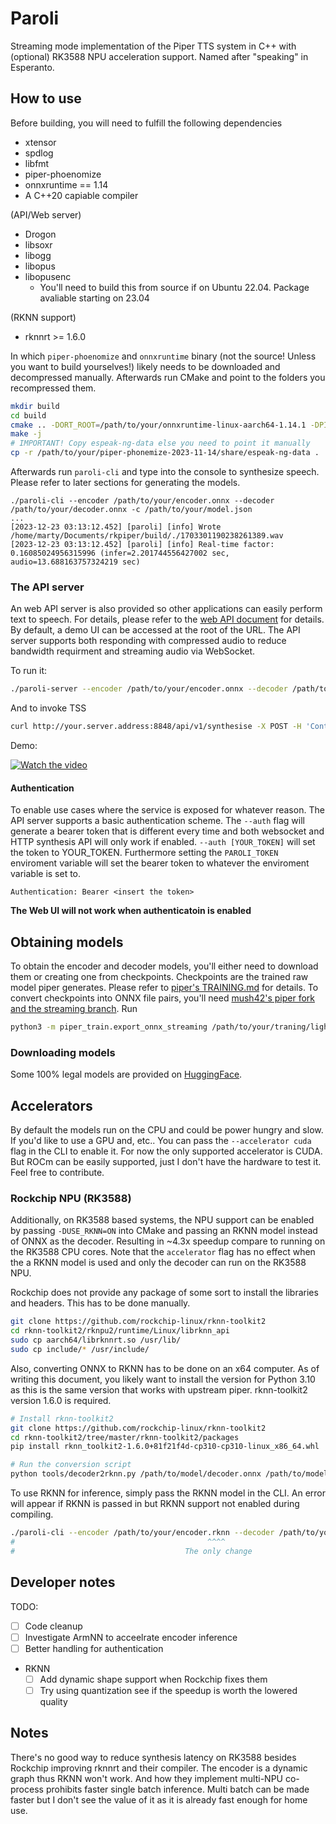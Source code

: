 # Paroli

Streaming mode implementation of the Piper TTS system in C++ with (optional) RK3588 NPU acceleration support. Named after "speaking" in Esperanto.

## How to use

Before building, you will need to fulfill the following dependencies

* xtensor
* spdlog
* libfmt
* piper-phoenomize
* onnxruntime == 1.14
* A C++20 capiable compiler

(API/Web server)
* Drogon
* libsoxr
* libogg
* libopus
* libopusenc
    * You'll need to build this from source if on Ubuntu 22.04. Package avaliable starting on 23.04

(RKNN support)
* rknnrt >= 1.6.0

In which `piper-phoenomize` and `onnxruntime` binary (not the source! Unless you want to build yourselves!) likely needs to be downloaded and decompressed manually. Afterwards run CMake and point to the folders you recompressed them.

```bash
mkdir build
cd build
cmake .. -DORT_ROOT=/path/to/your/onnxruntime-linux-aarch64-1.14.1 -DPIPER_PHONEMIZE_ROOT=/path/to/your/piper-phonemize-2023-11-14 -DCMAKE_BUILD_TYPE=Release
make -j
# IMPORTANT! Copy espeak-ng-data else you need to point it manually
cp -r /path/to/your/piper-phonemize-2023-11-14/share/espeak-ng-data .
```

Afterwards run `paroli-cli` and type into the console to synthesize speech. Please refer to later sections for generating the models.

```plaintext
./paroli-cli --encoder /path/to/your/encoder.onnx --decoder /path/to/your/decoder.onnx -c /path/to/your/model.json
...
[2023-12-23 03:13:12.452] [paroli] [info] Wrote /home/marty/Documents/rkpiper/build/./1703301190238261389.wav
[2023-12-23 03:13:12.452] [paroli] [info] Real-time factor: 0.16085024956315996 (infer=2.201744556427002 sec, audio=13.688163757324219 sec)
```

### The API server

An web API server is also provided so other applications can easily perform text to speech. For details, please refer to the [web API document](docs/web_api.md) for details. By default, a demo UI can be accessed at the root of the URL. The API server supports both responding with compressed audio to reduce bandwidth requirment and streaming audio via WebSocket. 

To run it:

```bash
./paroli-server --encoder /path/to/your/encoder.onnx --decoder /path/to/your/decoder.onnx -c /path/to/your/model.json --ip 0.0.0.0 --port 8848
```

And to invoke TSS

```bash
curl http://your.server.address:8848/api/v1/synthesise -X POST -H 'Content-Type: application/json' -d '{"text": "To be or not to be, that is the question"}' > test.opus
```

Demo:

[![Watch the video](https://img.youtube.com/vi/QkIF9FBrAM8/maxresdefault.jpg)](https://youtu.be/QkIF9FBrAM8)

#### Authentication

To enable use cases where the service is exposed for whatever reason. The API server supports a basic authentication scheme. The `--auth` flag will generate a bearer token that is different every time and both websocket and HTTP synthesis API will only work if enabled. `--auth [YOUR_TOKEN]` will set the token to YOUR_TOKEN. Furthermore setting the `PAROLI_TOKEN` enviroment variable will set the bearer token to whatever the enviroment variable is set to.

```plaintext
Authentication: Bearer <insert the token>
```

**The Web UI will not work when authenticatoin is enabled**

## Obtaining models

To obtain the encoder and decoder models, you'll either need to download them or creating one from checkpoints. Checkpoints are the trained raw model piper generates. Please refer to [piper's TRAINING.md](https://github.com/rhasspy/piper/blob/master/TRAINING.md) for details. To convert checkpoints into ONNX file pairs, you'll need [mush42's piper fork and the streaming branch](https://github.com/mush42/piper/tree/streaming). Run

```bash
python3 -m piper_train.export_onnx_streaming /path/to/your/traning/lighting_logs/version_0/checkpoints/blablablas.ckpt /path/to/output/directory
```

### Downloading models

Some 100% legal models are provided on [HuggingFace](https://huggingface.co/marty1885/streaming-piper/tree/main).

## Accelerators

By default the models run on the CPU and could be power hungry and slow. If you'd like to use a GPU and, etc.. You can pass the `--accelerator cuda` flag in the CLI to enable it. For now the only supported accelerator is CUDA. But ROCm can be easily supported, just I don't have the hardware to test it. Feel free to contribute.

### Rockchip NPU (RK3588)

Additionally, on RK3588 based systems, the NPU support can be enabled by passing `-DUSE_RKNN=ON` into CMake and passing an RKNN model instead of ONNX as the decoder. Resulting in ~4.3x speedup compare to running on the RK3588 CPU cores. Note that the `accelerator` flag has no effect when the a RKNN model is used and only the decoder can run on the RK3588 NPU.

Rockchip does not provide any package of some sort to install the libraries and headers. This has to be done manually.

```bash
git clone https://github.com/rockchip-linux/rknn-toolkit2
cd rknn-toolkit2/rknpu2/runtime/Linux/librknn_api
sudo cp aarch64/librknnrt.so /usr/lib/
sudo cp include/* /usr/include/
```

Also, converting ONNX to RKNN has to be done on an x64 computer. As of writing this document, you likely want to install the version for Python 3.10 as this is the same version that works with upstream piper. rknn-toolkit2 version 1.6.0 is required.

```bash
# Install rknn-toolkit2
git clone https://github.com/rockchip-linux/rknn-toolkit2
cd rknn-toolkit2/tree/master/rknn-toolkit2/packages
pip install rknn_toolkit2-1.6.0+81f21f4d-cp310-cp310-linux_x86_64.whl

# Run the conversion script
python tools/decoder2rknn.py /path/to/model/decoder.onnx /path/to/model/decoder.rknn
```

To use RKNN for inference, simply pass the RKNN model in the CLI. An error will appear if RKNN is passed in but RKNN support not enabled during compiling.

```bash
./paroli-cli --encoder /path/to/your/encoder.rknn --decoder /path/to/your/decoder.onnx -c /path/to/your/model.json
#                                           ^^^^
#                                      The only change
```

## Developer notes

TODO:

- [ ] Code cleanup
- [ ] Investigate ArmNN to acceelrate encoder inference
- [ ] Better handling for authentication
* RKNN
    - [ ] Add dynamic shape support when Rockchip fixes them
    - [ ] Try using quantization see if the speedup is worth the lowered quality

## Notes

There's no good way to reduce synthesis latency on RK3588 besides Rockchip improving rknnrt and their compiler. The encoder is a dynamic graph thus RKNN won't work. And how they implement multi-NPU co-process prohibits faster single batch inference. Multi batch can be made faster but I don't see the value of it as it is already fast enough for home use.
